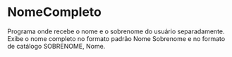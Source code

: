 # NomeCompleto
Programa onde recebe o nome e o sobrenome do usuário separadamente. Exibe o nome completo no formato padrão Nome Sobrenome e no formato de catálogo SOBRENOME, Nome.
